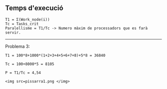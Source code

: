 <style>
    h1{
        color: red;
        text-align: center;
        font-size: 50px;
        text-shadow: 2px 2px blue;
    }
    h2{
        font-weight: bold;
    }
    img {
        height: auto;
        width: 50%;
    }
    note {
        font-weight: lighter;
    }
    p{
        text-align: justify;
    }
</style>


## Temps d'execució
    T1 = Σ(Work_node(i))
    Tc = Tasks_crit
    Paralellisme = T1/Tc -> Numero màxim de processadors que es farà servir.
---
Problema 3:

    T1 = 100*8+1000*(1+2+3+4+5+6+7+8)+5*8 = 36840

    Tc = 100+8000*5 = 8105

    P = T1/Tc = 4,54

    <img src=pissarra1.png </img>

